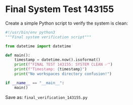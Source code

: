 # Final System Test 143155

Create a simple Python script to verify the system is clean:

```python
#!/usr/bin/env python3
"""Final system verification script"""

from datetime import datetime

def main():
    timestamp = datetime.now().isoformat()
    print(f"FINAL TEST 143155: SYSTEM CLEAN ✅")
    print(f"Timestamp: {timestamp}")
    print("No workspaces directory confusion!")

if __name__ == "__main__":
    main()
```

Save as: `final_verification_143155.py`